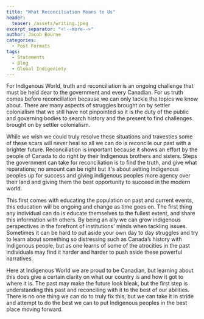 ```yaml
---
title: "What Reconciliation Means to Us"
header:
  teaser: /assets/writing.jpeg
excerpt_separator: "<!--more-->"
author: Jacob Bourne
categories:
  - Post Formats
tags:
  - Statements
  - Blog
  - Global Indigeniety
---
```


For Indigenous World, truth and reconciliation is an ongoing challenge that must be held dear to the government and every Canadian. For us truth comes before reconciliation because we can only tackle the topics we know about. There are many aspects of struggles brought on by settler colonialism that we still have not pinpointed so it is the duty of the public and governing bodies to search history and the present to find challenges brought on by settler colonialism. 

While we wish we could truly resolve these situations and travesties some of these scars will never heal so all we can do is reconcile our past with a brighter future. Reconciliation is important because it shows an effort by the people of Canada to do right by their Indigenous brothers and sisters. Steps the government can take for reconciliation is to find the truth, and give what reparations; no amount can be right but it's about setting Indigenous peoples up for success and giving indigenous peoples more agency over their land and giving them the best opportunity to succeed in the modern world. 

This first comes with educating the population on past and current events, this education will be ongoing and change as time goes on. The first thing any individual can do is educate themselves to the fullest extent, and share this information with others. By being an ally we can grow indigenous perspectives in the forefront of institutions' minds when tackling issues. Sometimes it can be hard to put aside your own day to day struggles and try to learn about something so distressing such as Canada’s history with Indigenous people, but as one learns of some of the atrocities in the past individuals may find it harder and harder to push aside these powerful narratives. 

Here at Indigenous World we are proud to be Canadian, but learning about this does give a certain clarity on what our country is and how it got to where it is. The past may make the future look bleak, but the first step is understanding this past and reconciling with it to the best of our abilities. There is no one thing we can do to truly fix this, but we can take it in stride and attempt to do the best we can to put Indigenous peoples in the best place moving forward. 
